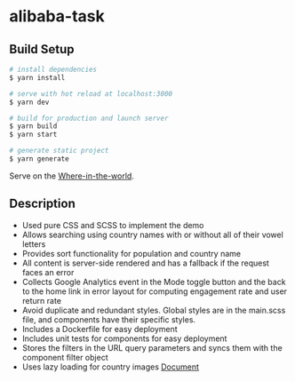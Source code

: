 # alibaba-task

## Build Setup

```bash
# install dependencies
$ yarn install

# serve with hot reload at localhost:3000
$ yarn dev

# build for production and launch server
$ yarn build
$ yarn start

# generate static project
$ yarn generate
```

Serve on the [Where-in-the-world](https://where-in-the-world-alibaba.netlify.app/).


## Description 
- Used pure CSS and SCSS to implement the demo 
- Allows searching using country names with or without all of their vowel letters
- Provides sort functionality for population and country name
- All content is server-side rendered and has a fallback if the request faces an error
- Collects Google Analytics event in the Mode toggle button and the back to the home link in error layout for computing engagement rate and user return rate
- Avoid duplicate and redundant styles. Global styles are in the main.scss file, and components have their specific styles.
- Includes a Dockerfile for easy deployment
- Includes unit tests for components for easy deployment
- Stores the filters in the URL query parameters and syncs them with the component filter object
- Uses lazy loading for country images [Document](https://web.dev/browser-level-image-lazy-loading/)
